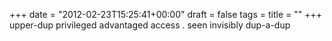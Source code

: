+++
date = "2012-02-23T15:25:41+00:00"
draft = false
tags = 
title = ""
+++
upper-dup
privileged advantaged
access
.
seen invisibly
dup-a-dup
